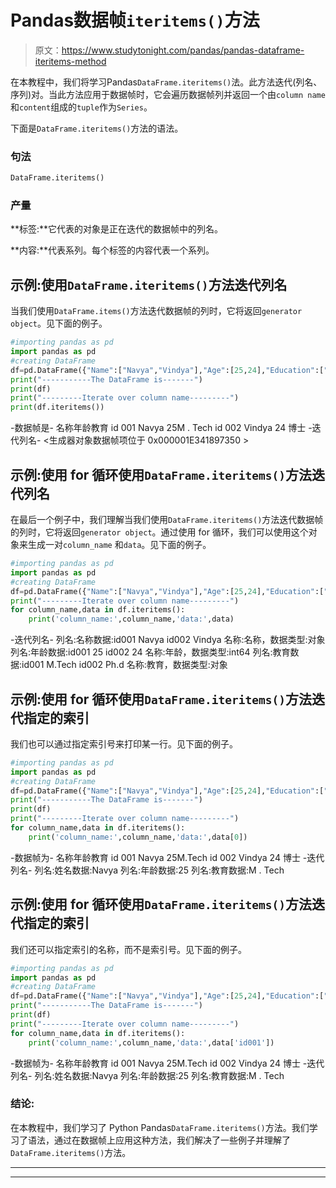 # Pandas数据帧`iteritems()`方法

> 原文：<https://www.studytonight.com/pandas/pandas-dataframe-iteritems-method>

在本教程中，我们将学习Pandas`DataFrame.iteritems()`法。此方法迭代(列名、序列)对。当此方法应用于数据帧时，它会遍历数据帧列并返回一个由`column name`和`content`组成的`tuple`作为`Series`。

下面是`DataFrame.iteritems()`方法的语法。

### 句法

```py
DataFrame.iteritems()
```

### **产量**

**标签:**它代表的对象是正在迭代的数据帧中的列名。

**内容:**代表系列。每个标签的内容代表一个系列。

## 示例:使用`DataFrame.iteritems()`方法迭代列名

当我们使用`DataFrame.items()`方法迭代数据帧的列时，它将返回`generator object`。见下面的例子。

```py
#importing pandas as pd
import pandas as pd
#creating DataFrame
df=pd.DataFrame({"Name":["Navya","Vindya"],"Age":[25,24],"Education":["M.Tech","Ph.d"]},index=['id001', 'id002'])
print("-----------The DataFrame is-------")
print(df)
print("---------Iterate over column name---------")
print(df.iteritems())
```

-数据帧是-
名称年龄教育
id 001 Navya 25M . Tech
id 002 Vindya 24 博士
-迭代列名-
<生成器对象数据帧项位于 0x000001E341897350 >

## 示例:使用 for 循环使用`DataFrame.iteritems()`方法迭代列名

在最后一个例子中，我们理解当我们使用`DataFrame.iteritems()`方法迭代数据帧的列时，它将返回`generator object`。通过使用 for 循环，我们可以使用这个对象来生成一对`column_name` 和`data`。见下面的例子。

```py
#importing pandas as pd
import pandas as pd
#creating DataFrame
df=pd.DataFrame({"Name":["Navya","Vindya"],"Age":[25,24],"Education":["M.Tech","Ph.d"]},index=['id001', 'id002'])
print("---------Iterate over column name---------")
for column_name,data in df.iteritems():
    print('column_name:',column_name,'data:',data)
```

-迭代列名-
列名:名称数据:id001 Navya
id002 Vindya
名称:名称，数据类型:对象
列名:年龄数据:id001 25
id002 24
名称:年龄，数据类型:int64
列名:教育数据:id001 M.Tech
id002 Ph.d
名称:教育，数据类型:对象

## 示例:使用 for 循环使用`DataFrame.iteritems()`方法迭代指定的索引

我们也可以通过指定索引号来打印某一行。见下面的例子。

```py
#importing pandas as pd
import pandas as pd
#creating DataFrame
df=pd.DataFrame({"Name":["Navya","Vindya"],"Age":[25,24],"Education":["M.Tech","Ph.d"]},index=['id001', 'id002'])
print("-----------The DataFrame is-------")
print(df)
print("---------Iterate over column name---------")
for column_name,data in df.iteritems():
    print('column_name:',column_name,'data:',data[0])
```

-数据帧为-
名称年龄教育
id 001 Navya 25M.Tech
id 002 Vindya 24 博士
-迭代列名-
列名:姓名数据:Navya
列名:年龄数据:25
列名:教育数据:M . Tech

## 示例:使用 for 循环使用`DataFrame.iteritems()`方法迭代指定的索引

我们还可以指定索引的名称，而不是索引号。见下面的例子。

```py
#importing pandas as pd
import pandas as pd
#creating DataFrame
df=pd.DataFrame({"Name":["Navya","Vindya"],"Age":[25,24],"Education":["M.Tech","Ph.d"]},index=['id001', 'id002'])
print("-----------The DataFrame is-------")
print(df)
print("---------Iterate over column name---------")
for column_name,data in df.iteritems():
    print('column_name:',column_name,'data:',data['id001'])
```

-数据帧为-
名称年龄教育
id 001 Navya 25M.Tech
id 002 Vindya 24 博士
-迭代列名-
列名:姓名数据:Navya
列名:年龄数据:25
列名:教育数据:M . Tech

### 结论:

在本教程中，我们学习了 Python Pandas`DataFrame.iteritems()`方法。我们学习了语法，通过在数据帧上应用这种方法，我们解决了一些例子并理解了 `DataFrame.iteritems()`方法。

* * *

* * *